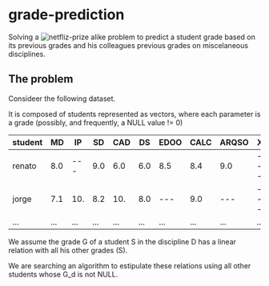 # grade-prediction
Solving a ![netfliz-prize](https://en.wikipedia.org/wiki/Netflix_Prize) alike problem to predict a student grade based on its previous grades and his colleagues previous grades on miscelaneous disciplines.

## The problem

Consideer the following dataset.

It is composed of students represented as vectors, where each parameter is a grade (possibly, and frequently, a NULL value != 0)

|   student    | MD  | IP  | SD   | CAD | DS  | EDOO | CALC | ARQSO | X   | ... |
| ------------ | --- | --- | ---  | --- | --- | ---  | ---  | ---   | --- | --- |
| renato       | 8.0 | --- | 9.0  | 6.0 | 6.0 | 8.5  | 8.4  | 9.0   | --- | ... |
| jorge        | 7.1 | 10. | 8.2  | 10. | 8.0 | ---  | 9.0  | ---   | --- | ... |
| ...          | ... | ... | ...  | ... | ... | ...  | ...  | ...   | ... | ... |


We assume the grade G of a student S in the discipline D has a linear relation with all his other grades (S).

We are searching an algorithm to estipulate these relations using all other students whose G_d is not NULL.

